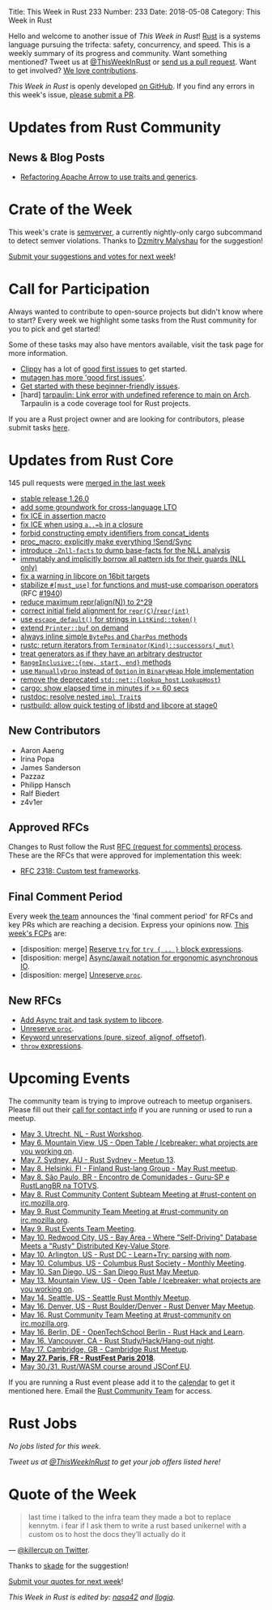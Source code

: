 Title: This Week in Rust 233
Number: 233
Date: 2018-05-08
Category: This Week in Rust

Hello and welcome to another issue of *This Week in Rust*!
[Rust](http://rust-lang.org) is a systems language pursuing the trifecta: safety, concurrency, and speed.
This is a weekly summary of its progress and community.
Want something mentioned? Tweet us at [@ThisWeekInRust](https://twitter.com/ThisWeekInRust) or [send us a pull request](https://github.com/cmr/this-week-in-rust).
Want to get involved? [We love contributions](https://github.com/rust-lang/rust/blob/master/CONTRIBUTING.md).

*This Week in Rust* is openly developed [on GitHub](https://github.com/cmr/this-week-in-rust).
If you find any errors in this week's issue, [please submit a PR](https://github.com/cmr/this-week-in-rust/pulls).

# Updates from Rust Community

## News & Blog Posts

* [Refactoring Apache Arrow to use traits and generics](https://andygrove.io/2018/05/apache-arrow-traits-generics/).

# Crate of the Week

This week's crate is [semverver](https://crates.io/crates/semverver), a currently nightly-only cargo subcommand to detect semver violations. Thanks to [Dzmitry Malyshau](https://users.rust-lang.org/u/kvark) for the suggestion!

[Submit your suggestions and votes for next week][submit_crate]!

[submit_crate]: https://users.rust-lang.org/t/crate-of-the-week/2704

# Call for Participation

Always wanted to contribute to open-source projects but didn't know where to start?
Every week we highlight some tasks from the Rust community for you to pick and get started!

Some of these tasks may also have mentors available, visit the task page for more information.

* [Clippy](https://github.com/rust-lang-nursery/rust-clippy) has a lot of [good first issues](https://github.com/rust-lang-nursery/rust-clippy/issues?q=is%3Aissue+is%3Aopen+label%3A%22good+first+issue%22) to get started.
* [mutagen has more 'good first issues'](https://github.com/llogiq/mutagen/issues?q=is%3Aopen+is%3Aissue+label%3A%22good+first+issue%22).
* [Get started with these beginner-friendly issues](https://www.rustaceans.org/findwork/starters).
* [hard] [tarpaulin: Link error with undefined reference to main on Arch](https://github.com/xd009642/tarpaulin/issues/23). Tarpaulin is a code coverage tool for Rust projects.

If you are a Rust project owner and are looking for contributors, please submit tasks [here][guidelines].

[guidelines]: https://users.rust-lang.org/t/twir-call-for-participation/4821

# Updates from Rust Core

145 pull requests were [merged in the last week][merged]

[merged]: https://github.com/search?q=is%3Apr+org%3Arust-lang+is%3Amerged+merged%3A2018-04-30..2018-05-07

* [stable release 1.26.0](https://github.com/rust-lang/rust/pull/50510)
* [add some groundwork for cross-language LTO](https://github.com/rust-lang/rust/pull/50000)
* [fix ICE in assertion macro](https://github.com/rust-lang/rust/pull/50474)
* [fix ICE when using `a..=b` in a closure](https://github.com/rust-lang/rust/pull/50421)
* [forbid constructing empty identifiers from concat_idents](https://github.com/rust-lang/rust/pull/50406)
* [proc_macro: explicitly make everything !Send/Sync](https://github.com/rust-lang/rust/pull/50453)
* [introduce `-Znll-facts` to dump base-facts for the NLL analysis](https://github.com/rust-lang/rust/pull/50370)
* [immutably and implicitly borrow all pattern ids for their guards (NLL only)](https://github.com/rust-lang/rust/pull/49870)
* [fix a warning in libcore on 16bit targets](https://github.com/rust-lang/rust/pull/50369)
* [stabilize `#[must_use]` for functions and must-use comparison operators](https://github.com/rust-lang/rust/pull/48925) (RFC [#1940](https://rust-lang.github.io/rfcs/1940-must-use-functions.html))
* [reduce maximum repr(align(N)) to 2^29](https://github.com/rust-lang/rust/pull/50378)
* [correct initial field alignment for `repr(C)`/`repr(int)`](https://github.com/rust-lang/rust/pull/50354)
* [use `escape_default()` for strings in `LitKind::token()`](https://github.com/rust-lang/rust/pull/50391)
* [extend `Printer::buf` on demand](https://github.com/rust-lang/rust/pull/50339)
* [always inline simple `BytePos` and `CharPos` methods](https://github.com/rust-lang/rust/pull/50407)
* [rustc: return iterators from `Terminator(Kind)::successors(_mut)`](https://github.com/rust-lang/rust/pull/50278)
* [treat generators as if they have an arbitrary destructor](https://github.com/rust-lang/rust/pull/49943)
* [`RangeInclusive::{new, start, end}` methods](https://github.com/rust-lang/rust/pull/49724)
* [use `ManuallyDrop` instead of `Option` in `BinaryHeap` Hole implementation](https://github.com/rust-lang/rust/pull/50487)
* [remove the deprecated `std::net::`{`lookup_host`,`LookupHost`}](https://github.com/rust-lang/rust/pull/50435)
* [cargo: show elapsed time in minutes if >= 60 secs](https://github.com/rust-lang/cargo/pull/5456)
* [rustdoc: resolve nested `impl Trait`s](https://github.com/rust-lang/rust/pull/50419)
* [rustbuild: allow quick testing of libstd and libcore at stage0](https://github.com/rust-lang/rust/pull/50466)

## New Contributors

* Aaron Aaeng
* Irina Popa
* James Sanderson
* Pazzaz
* Philipp Hansch
* Ralf Biedert
* z4v1er

## Approved RFCs

Changes to Rust follow the Rust [RFC (request for comments)
process](https://github.com/rust-lang/rfcs#rust-rfcs). These
are the RFCs that were approved for implementation this week:

* [RFC 2318: Custom test frameworks](https://github.com/rust-lang/rfcs/pull/2318).

## Final Comment Period

Every week [the team](https://www.rust-lang.org/team.html) announces the
'final comment period' for RFCs and key PRs which are reaching a
decision. Express your opinions now. [This week's FCPs][fcp] are:

[fcp]: https://github.com/rust-lang/rfcs/labels/final-comment-period

* [disposition: merge] [Reserve `try` for `try { .. }` block expressions](https://github.com/rust-lang/rfcs/pull/2388).
* [disposition: merge] [Async/await notation for ergonomic asynchronous IO](https://github.com/rust-lang/rfcs/pull/2394).
* [disposition: merge] [Unreserve `proc`](https://github.com/rust-lang/rfcs/pull/2420).

## New RFCs

* [Add Async trait and task system to libcore](https://github.com/rust-lang/rfcs/pull/2418).
* [Unreserve `proc`](https://github.com/rust-lang/rfcs/pull/2420).
* [Keyword unreservations (pure, sizeof, alignof, offsetof)](https://github.com/rust-lang/rfcs/pull/2421).
* [`throw` expressions](https://github.com/rust-lang/rfcs/pull/2426).

# Upcoming Events

The community team is trying to improve outreach to meetup organisers. Please fill out their [call for contact info](https://docs.google.com/forms/d/e/1FAIpQLSf52YXGhqBaHtCXtVna4iHYMK7IQaTqUW6V-ztsZC8C2TBInQ/viewform) if you are running or used to run a meetup.

* [May  3. Utrecht, NL - Rust Workshop](https://www.meetup.com/Rust-Utrecht/events/248995086/).
* [May  6. Mountain View, US - Open Table / Icebreaker: what projects are you working on](https://www.meetup.com/Rust-Dev-in-Mountain-View/events/glnfcpyxhbjb/).
* [May  7. Sydney, AU - Rust Sydney - Meetup 13](https://www.meetup.com/Rust-Sydney/events/249764935/).
* [May  8. Helsinki, FI - Finland Rust-lang Group - May Rust meetup](https://www.meetup.com/Finland-Rust-Meetup/events/250129359/).
* [May  8. São Paulo, BR - Encontro de Comunidades - Guru-SP e RustLangBR na TOTVS](https://www.meetup.com/Guru-SP-Grupo-de-Usuarios-Ruby-de-Sao-Paulo/events/249463627/).
* [May  8. Rust Community Content Subteam Meeting at #rust-content on irc.mozilla.org](irc://irc.mozilla.org/rust-content).
* [May  9. Rust Community Team Meeting at #rust-community on irc.mozilla.org](irc://irc.mozilla.org/rust-community).
* [May  9. Rust Events Team Meeting](https://t.me/joinchat/EkKINhHCgZ9llzvPidOssA).
* [May 10. Redwood City, US - Bay Area - Where "Self-Driving" Database Meets a "Rusty" Distributed Key-Value Store](https://www.meetup.com/Bay-Area-NewSQL-Database-Meetup/events/249676562/).
* [May 10. Arlington, US - Rust DC - Learn+Try: parsing with nom](https://www.meetup.com/RustDC/events/249883820).
* [May 10. Columbus, US - Columbus Rust Society - Monthly Meeting](https://www.meetup.com/columbus-rs/events/lcsdqpyxhbnb/).
* [May 10. San Diego, US - San Diego Rust May Meetup](https://www.meetup.com/San-Diego-Rust/events/249783590/).
* [May 13. Mountain View, US - Open Table / Icebreaker: what projects are you working on](https://www.meetup.com/Rust-Dev-in-Mountain-View/events/glnfcpyxhbrb/).
* [May 14. Seattle, US - Seattle Rust Monthly Meetup](https://www.meetup.com/Seattle-Rust-Meetup/events/hztzcpyxhbsb/).
* [May 16. Denver, US - Rust Boulder/Denver - Rust Denver May Meetup](https://www.meetup.com/Rust-Boulder-Denver/events/249098925/).
* [May 16. Rust Community Team Meeting at #rust-community on irc.mozilla.org](irc://irc.mozilla.org/rust-community).
* [May 16. Berlin, DE - OpenTechSchool Berlin - Rust Hack and Learn](https://www.meetup.com/opentechschool-berlin/events/249497881/).
* [May 16. Vancouver, CA - Rust Study/Hack/Hang-out night](https://www.meetup.com/Vancouver-Rust/events/ckwdlpyxhbvb/).
* [May 17. Cambridge, GB - Cambridge Rust Meetup](https://www.meetup.com/Cambridge-Rust-Meetup/events/pzwshpyxhbwb/).
* **[May 27. Paris, FR - RustFest Paris 2018](https://paris.rustfest.eu/)**.
* [May 30./31. Rust/WASM course around JSConf.EU](https://ti.to/asquera-event-ug/rust-wasm-wwwtf-2018/).

If you are running a Rust event please add it to the [calendar] to get
it mentioned here. Email the [Rust Community Team][community] for access.

[calendar]: https://www.google.com/calendar/embed?src=apd9vmbc22egenmtu5l6c5jbfc%40group.calendar.google.com
[community]: mailto:community-team@rust-lang.org

# Rust Jobs

*No jobs listed for this week.*

*Tweet us at [@ThisWeekInRust](https://twitter.com/ThisWeekInRust) to get your job offers listed here!*

# Quote of the Week

> last time i talked to the infra team they made a bot to replace kennytm. i fear if I ask them to write a rust based unikernel with a custom os to host the docs they’ll actually do it

— [@killercup on Twitter](https://twitter.com/killercup/status/988894247075155968).

Thanks to [skade](https://users.rust-lang.org/t/twir-quote-of-the-week/328/516) for the suggestion!

[Submit your quotes for next week][submit]!

[submit]: http://users.rust-lang.org/t/twir-quote-of-the-week/328

*This Week in Rust is edited by: [nasa42](https://github.com/nasa42) and [llogiq](https://github.com/llogiq).*
